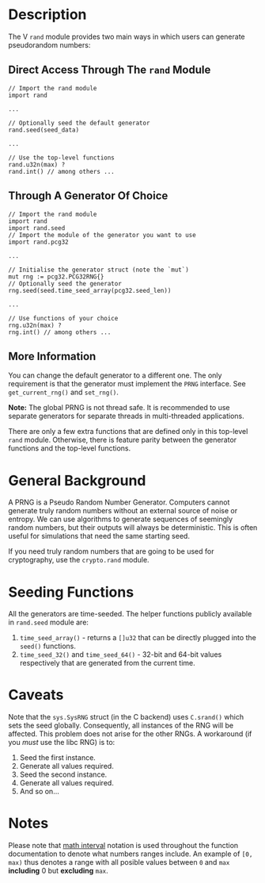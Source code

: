 # Description

The V `rand` module provides two main ways in which users can generate pseudorandom numbers:

## Direct Access Through The `rand` Module

```
// Import the rand module
import rand

...

// Optionally seed the default generator
rand.seed(seed_data)

...

// Use the top-level functions
rand.u32n(max) ?
rand.int() // among others ...
```

## Through A Generator Of Choice

```
// Import the rand module
import rand
import rand.seed
// Import the module of the generator you want to use
import rand.pcg32

...

// Initialise the generator struct (note the `mut`)
mut rng := pcg32.PCG32RNG{}
// Optionally seed the generator
rng.seed(seed.time_seed_array(pcg32.seed_len))

...

// Use functions of your choice
rng.u32n(max) ?
rng.int() // among others ...
```

## More Information

You can change the default generator to a different one. The only requirement is that
the generator must implement the `PRNG` interface. See `get_current_rng()` and `set_rng()`.

**Note:** The global PRNG is not thread safe. It is recommended to use separate generators for
separate threads in multi-threaded applications.

There are only a few extra functions that are defined only in this top-level `rand` module.
Otherwise, there is feature parity between the generator functions and the top-level functions.

# General Background

A PRNG is a Pseudo Random Number Generator.
Computers cannot generate truly random numbers without an external source of noise or entropy.
We can use algorithms to generate sequences of seemingly random numbers,
but their outputs will always be deterministic.
This is often useful for simulations that need the same starting seed.

If you need truly random numbers that are going to be used for cryptography,
use the `crypto.rand` module.

# Seeding Functions

All the generators are time-seeded.
The helper functions publicly available in `rand.seed` module are:

1. `time_seed_array()` - returns a `[]u32` that can be directly plugged into the `seed()` functions.
2. `time_seed_32()` and `time_seed_64()` - 32-bit and 64-bit values respectively
   that are generated from the current time.

# Caveats

Note that the `sys.SysRNG` struct (in the C backend) uses `C.srand()` which sets the seed globally.
Consequently, all instances of the RNG will be affected.
This problem does not arise for the other RNGs.
A workaround (if you _must_ use the libc RNG) is to:

1. Seed the first instance.
2. Generate all values required.
3. Seed the second instance.
4. Generate all values required.
5. And so on...

# Notes

Please note that [math interval](https://en.wikipedia.org/wiki/Interval_(mathematics)#Including_or_excluding_endpoints) notation is used throughout
the function documentation to denote what numbers ranges include.
An example of `[0, max)` thus denotes a range with all posible values
between `0` and `max` **including** 0 but **excluding** `max`.
